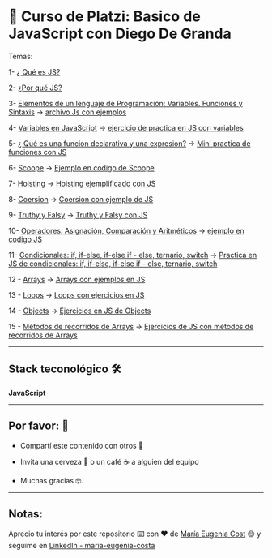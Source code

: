 # :book: Curso de Platzi: Basico de JavaScript con Diego De Granda

Temas:

1- [¿ Qué es JS?](https://github.com/eugenia1984/curso_platzi_basico_js_diego_de_granda/tree/main/01_que_es_js)

2- [¿Por qué JS?](https://github.com/eugenia1984/curso_platzi_basico_js_diego_de_granda/tree/main/02_por_que_js)

3- [Elementos de un lenguaje de Programación: Variables, Funciones y Sintaxis](https://github.com/eugenia1984/curso_platzi_basico_js_diego_de_granda/tree/main/03_elementos_de_lenguaje) -> [archivo Js con ejemplos](https://github.com/eugenia1984/curso_platzi_basico_js_diego_de_granda/tree/main/03_elementos_de_lenguaje/valores.js)

4- [Variables en JavaScript](https://github.com/eugenia1984/curso_platzi_basico_js_diego_de_granda/tree/main/04_variables) -> [ejercicio de practica en JS con variables](https://github.com/eugenia1984/curso_platzi_basico_js_diego_de_granda/tree/main/04_variables/variables.js)

5- [¿ Qué es una funcion declarativa y una expresion?](https://github.com/eugenia1984/curso_platzi_basico_js_diego_de_granda/tree/main/05_funciones) -> [Mini practica de funciones con JS](https://github.com/eugenia1984/curso_platzi_basico_js_diego_de_granda/tree/main/05_funciones/funciones.js)


6- [Scoope](https://github.com/eugenia1984/curso_platzi_basico_js_diego_de_granda/tree/main/06_scoope) -> [Ejemplo en codigo de Scoope](https://github.com/eugenia1984/curso_platzi_basico_js_diego_de_granda/tree/main/06_scoope/scope.js)

7- [Hoisting](https://github.com/eugenia1984/curso_platzi_basico_js_diego_de_granda/tree/main/07_hoisting) ->  [Hoisting ejemplificado con JS](https://github.com/eugenia1984/curso_platzi_basico_js_diego_de_granda/tree/main/07_hoisting/hoisting.js)

8- [Coersion](https://github.com/eugenia1984/curso_platzi_basico_js_diego_de_granda/tree/main/08_coersion) -> [Coersion con ejemplo de JS](https://github.com/eugenia1984/curso_platzi_basico_js_diego_de_granda/tree/main/08_coersion/coersion.js)

9- [Truthy y Falsy](https://github.com/eugenia1984/curso_platzi_basico_js_diego_de_granda/tree/main/09_truthy_falsy)  ->  [Truthy y Falsy con JS](https://github.com/eugenia1984/curso_platzi_basico_js_diego_de_granda/tree/main/09_truthy_falsy/truthy_falsy.js) 

10- [Operadores: Asignación, Comparación y Aritméticos](https://github.com/eugenia1984/curso_platzi_basico_js_diego_de_granda/tree/main/10_operadores) -> [ejemplo en codigo JS](https://github.com/eugenia1984/curso_platzi_basico_js_diego_de_granda/tree/main/10_operadores/operadores.js)

11- [Condicionales: if, if-else, if-else if - else, ternario, switch](https://github.com/eugenia1984/curso_platzi_basico_js_diego_de_granda/tree/main/11_condicionales)  ->  [Practica en JS de condicionales: if, if-else, if-else if - else, ternario, switch](https://github.com/eugenia1984/curso_platzi_basico_js_diego_de_granda/tree/main/11_condicionales/condicionales.js) 

12 - [Arrays](https://github.com/eugenia1984/curso_platzi_basico_js_diego_de_granda/tree/main/12_arrays) -> [Arrays con ejemplos en JS](https://github.com/eugenia1984/curso_platzi_basico_js_diego_de_granda/tree/main/12_arrays/arrays.js) 

13 - [Loops](https://github.com/eugenia1984/curso_platzi_basico_js_diego_de_granda/tree/main/13_loops) -> [Loops con ejercicios en JS](https://github.com/eugenia1984/curso_platzi_basico_js_diego_de_granda/tree/main/13_loops/loops.js)

14 - [Objects](https://github.com/eugenia1984/curso_platzi_basico_js_diego_de_granda/tree/main/14_objects) -> [Ejercicios en JS de Objects](https://github.com/eugenia1984/curso_platzi_basico_js_diego_de_granda/tree/main/14_objects/objects.js)

15 - [Métodos de recorridos de Arrays](https://github.com/eugenia1984/curso_platzi_basico_js_diego_de_granda/tree/main/15_recorrido_arrays) ->  [Ejercicios de JS con métodos de recorridos de Arrays](https://github.com/eugenia1984/curso_platzi_basico_js_diego_de_granda/tree/main/15_recorrido_arrays/recorrido_arrays-js)

---

## Stack teconológico 🛠️

**JavaScript**

---


## Por favor: 🎁

- Compartí este contenido con otros 📢

- Invita una cerveza 🍺 o un café ☕ a alguien del equipo

- Muchas gracias 🤓.

---

## Notas: 

Aprecio tu interés por este repositorio ⌨️ con ❤️ de [María Eugenia Cost](https://github.com/eugenia1984)  😊 y seguime en [LinkedIn - maria-eugenia-costa](https://www.linkedin.com/in/maria-eugenia-costa/)
